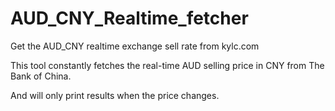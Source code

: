# AUD_CNY_Realtime_fetcher
Get the AUD_CNY realtime exchange sell rate from kylc.com

This tool constantly fetches the real-time AUD selling price in CNY from The Bank of China.

And will only print results when the price changes.
